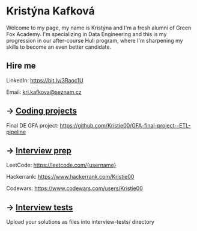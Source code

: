 # Kristýna Kafková

Welcome to my page, my name is Kristýna and I'm a fresh alumni of Green Fox Academy. I'm specializing in Data Engineering and this is my progression in our after-course Huli program, where I'm sharpening my skills to become an even better candidate.

## Hire me
LinkedIn: https://bit.ly/3Raoc1U

Email: kri.kafkova@seznam.cz

## &rarr; [Coding projects](https://github.com/green-fox-academy/definitions/tree/master/project-phase/huli/coding-projects)
Final DE GFA project: https://github.com/Kristie00/GFA-final-project--ETL-pipeline

## &rarr; [Interview prep](https://github.com/green-fox-academy/teaching-materials/tree/master/interview)
LeetCode: https://leetcode.com/{username}

Hackerrank: https://www.hackerrank.com/Kristie00

Codewars: https://www.codewars.com/users/Kristie00

## &rarr; [Interview tests](https://github.com/green-fox-academy/teaching-materials/tree/master/project-phase/tech-interview-tests)
Upload your solutions as files into interview-tests/ directory


